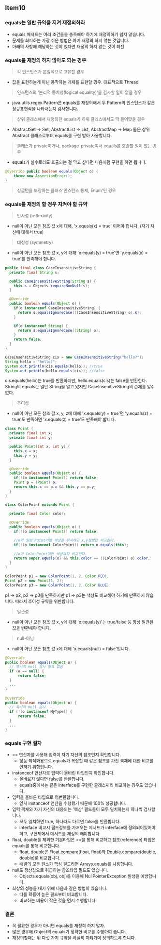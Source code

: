 ## Item10
### equals는 일반 규약을 지켜 재정의하라

* equals 메서드는 여러 조건들을 충족해야 하기에 재정의하기 쉽지 않습니다.
* 문제를 회피하는 가장 쉬운 방법은 아예 재정의 하지 않는 것입니다.
* 아래의 사항에 해당하는 것이 있다면 재정의 하지 않는 것이 최선

### equals를 재정의 하지 않아도 되는 경우
> 각 인스턴스가 본질적으로 고유할 경우
- 값을 표현하는게 아닌 동작하는 개체를 표현할 경우. 대표적으로 Thread
> 인스턴스의 '논리적 동치성(logical equality)'을 검사할 일이 없을 경우
- java.utils.regex.Pattern은 equals를 재정의해서 두 Pattern의 인스턴스가 같은 정규표현식을 나타내는지 검사합니다. 
> 상위 클래스에서 재정의한 equals가 하위 클래스에서도 딱 들어맞을 경우 
- AbstractSet -> Set, AbstractList -> List, AbstractMap -> Map 들은 상위 Abstract 클래스로부터 equals를 구현 받아 사용합니다.
> 클래스가 private이거나, package-private여서 equals를 호출할 일이 없는 경우
- equals가 실수로라도 호출되는 걸 막고 싶다면 다음처럼 구현을 하면 됩니다.
```java
@Override public boolean equals(Object o) {
    throw new AssertionError();
}
```
> 싱글턴을 보장하는 클래스'인스턴스 통제, Enum'인 경우

### equals를 재정의 할 경우 지켜야 할 규약
> 반사성 (reflexivity)
- null이 아닌 모든 참조 값 x에 대해, 'x.equals(x) = true' 이어야 합니다. (자기 자신에 대해서 true)
> 대칭성 (symmetry)
- null이 아닌 모든 참조 값 x, y에 대해 'x.equals(y) = true'면 'y.equals(x) = true'를 만족해야 합니다.
```java
public final class CaseInsensitiveString {
  private final String s;

  public CaseInsensitiveString(String s) {
    this.s = Objects.requireNonNull(s);
  }

  @Override
  public boolean equals(Object o) {
    if(o instanceof CaseInsensitiveString) {
      return s.equalsIgnoreCase(((CaseInsensitiveString) o).s);
    }

    if(o instanceof String) {
      return s.equalsIgnoreCase((String) o);
    }
    return false;
  }
}

CaseInsensitiveString cis = new CaseInsensitiveString("hello?");
String hello = "hello?";
System.out.println(cis.equals(hello)); //true
System.out.println(hello.equals(cis)); //false
```
cis.equals(hello)는 true를 반환하지만, hello.equals(cis)는 false를 반환한다. String의 equals는 일반 String을 알고 있지만 CaseInsenitiveString의 존재를 알수 없다.
> 추이성
- null이 아닌 모든 참조 값 x, y, z에 대해 'x.equals(y) = true'면 'y.equals(z) = true'도 만족하면 'x.equals(z) = true'도 만족해야 합니다.
```java
class Point {
  private final int x;
  private final int y;

  public Point(int x, int y) {
    this.x = x;
    this.y = y;
  }

  @Override
  public boolean equals(Object o) {
    if(!(o instanceof Point)) return false;
    Point p = (Point) o;
    return this.x == p.x && this.y == p.y;
  }
}

class ColorPoint extends Point {
  
  private final Color color;

  @Override
  public boolean equals(Object o) {
    if(!(o instanceof Point)) return false;

    //o가 일반 Point이면 색상을 무시햐고 x,y정보만 비교한다.
    if(!(o instanceof ColorPoint)) return o.equals(this);
    
    //o가 ColorPoint이면 색상까지 비교한다.
    return super.equals(o) && this.color == ((ColorPoint) o).color;
  }
}

ColorPoint p1 = new ColorPoint(1, 2, Color.RED);
Point p2 = new Point(1, 2);
ColorPoint p3 = new ColorPoint(1, 2, Color.BLUE);
```
p1 -> p2, p2 -> p3를 만족하지만 p1 -> p3는 색상도 비교해야 하기에 만족하지 않습니다. 따라서 추이성 규약을 위반합니다.
> 일관성
- null이 아닌 모든 참조 값 x, y에 대해 'x.equals(y)'는 true/false 등 항상 일관된 값을 반환해야 합니다.
> null-아님
- null이 아닌 모든 참조 값 x에 대해 'x.equals(null) = false'입니다.
```java
@Override 
public boolean equals(Object o) {
  // 명시적 null 검사 필요 없음
  if (o == null) {
      return false; 
  }
  ...
}

@Override
public boolean equals(Object o) {
  // 묵시적 null 검사
  if (!(o instanceof MyType)) {
      return false; 
  } 
  ...
}
```
### equals 구현 절차
* == 연산자를 사용해 입력이 자기 자신의 참조인지 확인합니다.
    * 성능 최적화용으로 equals가 복잡할 때 같은 참조를 가진 객체에 대한 비교를 안하기 위함입니다.
* instanceof 연산자로 입력이 올바린 타입인지 확인합니다.
    * 올바르지 않다면 false를 반환합니다.
    * equals중에서는 같은 interface를 구현한 클래스끼리 비교하는 경우도 있습니다.
* 입력을 올바른 타입으로 형변환합니다.
    * 앞서 instanceof 연산을 수행했기 때문에 100% 성공합니다.
* 입력 객체와 자기 자신의 대응되는 '핵삼' 필드들이 모두 일치하는지 하나씩 검사합니다.
    * 모두 일치하면 true, 하나라도 다르면 false를 반환합니다.
    * interface 비교시 필드정보를 가져오는 메서드가 interface에 정의되어있어야하고, 구현체에서 메서드를 재정의 해야합니다.
* float, double을 제외한 기본타입은 ==을 통해 비교하고 참조(reference) 타입은 equals를 통해 비교합니다.
    * float, double은 Float.compare(float, float)와 Double.compare(double, double)로 비교합니다.
    * 배열의 모든 원소가 핵심 필드라면 Arrays.equals를 사용합니다.
* null도 정상값으로 취급하는 참조타입 필드도 있습니다.
    * Objects.equals(obj, obj)를 이용해 NullPointerException 발생을 예방합니다.
* 최상의 성능을 내기 위해 다음과 같은 방법이 있습니다.
    * 다를 확률이 높은 필드부터 비교합니다.
    * 비교하는 비용이 작은 것을 먼저 수행합니다.
    
### 결론
* 꼭 필요한 경우가 아니면 equals를 재정희 하지 말자.
* 많은 경우에 Object의 equals가 정확한 비교를 수행하여 줍니다.
* 재정의할때는 위 다섯 가지 규약을 확실히 지켜가며 정의하도록 합니다.